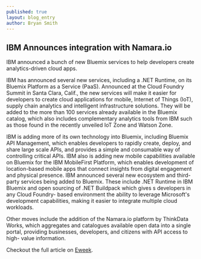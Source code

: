 ```yaml
---
published: true
layout: blog_entry
author: Bryan Smith
---
```



## IBM Announces integration with Namara.io

IBM announced a bunch of new Bluemix services to help developers create analytics-driven cloud apps.

IBM has announced several new services, including a .NET Runtime, on its Bluemix Platform as a Service (PaaS). Announced at the Cloud Foundry Summit in Santa Clara, Calif., the new services will make it easier for developers to create cloud applications for mobile, Internet of Things (IoT), supply chain analytics and intelligent infrastructure solutions. They will be added to the more than 100 services already available in the Bluemix catalog, which also includes complementary analytics tools from IBM such as those found in the recently unveiled IoT Zone and Watson Zone.

IBM is adding more of its own technology into Bluemix, including Bluemix API Management, which enables developers to rapidly create, deploy, and share large scale APIs, and provides a simple and consumable way of controlling critical APIs. IBM also is adding new mobile capabilities available on Bluemix for the IBM MobileFirst Platform, which enables development of  location-based mobile apps that connect insights from digital engagement and physical presence.
 IBM announced several new ecosystem and third-party services being added to Bluemix. These include .NET Runtime in IBM Bluemix and open sourcing of .NET Buildpack which gives s developers in any Cloud Foundry- based environment the ability to leverage Microsoft's development capabilities, making it easier to integrate multiple cloud workloads.
 
Other moves include the addition of the Namara.io platform by ThinkData Works, which aggregates and catalogues available open data into a single portal, providing businesses, developers, and citizens with API access to high- value information.

Checkout the full article on [Eweek](http://www.eweek.com/developer/ibm-adds-new-bluemix-services-at-cloud-foundry-summit.html).
